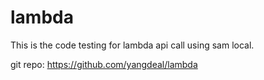 # lambda

This is the code testing for lambda api call using sam local.

git repo: https://github.com/yangdeal/lambda